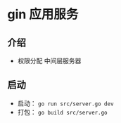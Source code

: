 # gin 应用服务

## 介绍

- 权限分配 中间层服务器

## 启动

- 启动： `go run src/server.go dev`
- 打包： `go build src/server.go`
